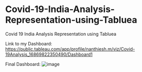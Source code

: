 # Covid-19-India-Analysis-Representation-using-Tabluea
Covid 19 India Analysis Representation using Tabluea

Link to my Dashboard:
https://public.tableau.com/app/profile/nanthiesh.m/viz/Covid-19Analysis_16869822350490/Dashboard1

Final Dashboard:
![image](https://github.com/nanthiesh007/Covid-19-India-Analysis-Representation-using-Tabluea/assets/123367820/ea662df1-ebd4-47ba-ba42-514038c0bfea)
